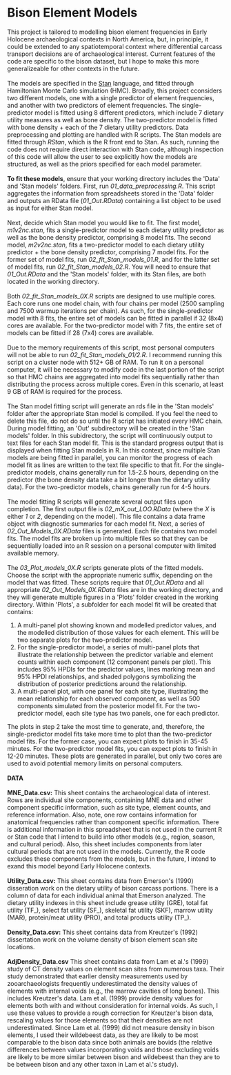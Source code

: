 # Bison Element Models

This project is tailored to modelling bison element frequencies in Early Holocene archaeological contexts in North America, but, in principle, it could be extended to any spatiotemporal context where differential carcass transport decisions are of archaeological interest. Current features of the code are specific to the bison dataset, but I hope to make this more generalizeable for other contexts in the future.<br><br>
The models are specified in the <a href="https://mc-stan.org/">Stan</a> language, and fitted through Hamiltonian Monte Carlo simulation (HMC). Broadly, this project cconsiders two different models, one with a single predictor of element frequencies, and another with two predictors of element frequencies. The single-predictor model is fitted using 8 different predictors, which include 7 dietary utility measures as well as bone density. The two-predictor model is fitted with bone density + each of the 7 dietary utility predictors. Data preprocessing and plotting are handled with R scripts. The Stan models are fitted through <i>RStan</i>, which is the R front end to Stan. As such, running the code does not require direct interaction with Stan code, although inspection of this code will allow the user to see explicitly how the models are structured, as well as the priors specified for each model parameter.<br><br>
<b>To fit these models</b>, ensure that your working directory includes the 'Data' and 'Stan models' folders. First, run <i>01_data_preprocessing.R</i>. This script aggregates the information from spreadsheets stored in the 'Data' folder and outputs an RData file (<i>01_Out.RData</i>) containing a list object to be used as input for either Stan model.<br><br>
Next, decide which Stan model you would like to fit. The first model, <i>m1v2nc.stan</i>, fits a single-predictor model to each dietary utility predictor as well as the bone density predictor, comprising 8 model fits. The second model, <i>m2v2nc.stan</i>, fits a two-predictor model to each dietary utility predictor + the bone density predictor, comprising 7 model fits. For the former set of model fits, run <i>02_fit_Stan_models_01.R</i>, and for the latter set of model fits, run <i>02_fit_Stan_models_02.R</i>. You will need to ensure that <i>01_Out.RData</i> and the 'Stan models' folder, with its Stan files, are both located in the working directory.<br><br>
Both <i>02_fit_Stan_models_0X.R</i> scripts are designed to use multiple cores. Each core runs one model chain, with four chains per model (2500 sampling and 7500 warmup iterations per chain). As such, for the single-predictor model with 8 fits, the entire set of models can be fitted in parallel if 32 (8x4) cores are available. For the two-predictor model with 7 fits, the entire set of models can be fitted if 28 (7x4) cores are available.<br><br>
Due to the memory requirements of this script, most personal computers will not be able to run <i>02_fit_Stan_models_01/2.R</i>. I recommend running this script on a cluster node with 512+ GB of RAM. To run it on a personal computer, it will be necessary to modify code in the last portion of the script so that HMC chains are aggregated into model fits sequentially rather than distributing the process across multiple cores. Even in this scenario, at least 9 GB of RAM is required for the process.<br><br>
The Stan model fitting script will generate an rds file in the 'Stan models' folder after the appropriate Stan model is compiled. If you feel the need to delete this file, do not do so until the R script has initiated every HMC chain. During model fitting, an 'Out' subdirectory will be created in the 'Stan models' folder. In this subidrectory, the script will continuously output to text files for each Stan model fit. This is the standard progress output that is displayed when fitting Stan models in R. In this context, since multiple Stan models are being fitted in parallel, you can monitor the progress of each model fit as lines are written to the text file specific to that fit. For the single-predictor models, chains generally run for 1.5-2.5 hours, depending on the predictor (the bone density data take a bit longer than the dietary utility data). For the two-predictor models, chains generally run for 4-5 hours.<br><br>
The model fitting R scripts will generate several output files upon completion. The first output file is <i>02_mX_out_LOO.RData</i>  (where the <i>X</i> is either <i>1</i> or <i>2</i>, depending on the model). This file contains a data frame object with diagnostic summaries for each model fit. Next, a series of <i>02_Out_Models_0X.RData</i> files is generated. Each file contains two model fits. The model fits are broken up into multiple files so that they can be sequentially loaded into an R session on a personal computer with limited available memory.<br><br>
The <i>03_Plot_models_0X.R</i> scripts generate plots of the fitted models. Choose the script with the appropriate numeric suffix, depending on the model that was fitted. These scripts require that <i>01_Out.RData</i> and all appropriate <i>02_Out_Models_0X.RData</i> files are in the working directory, and they will generate multiple figures in a 'Plots' folder created in the working directory. Within 'Plots', a subfolder for each model fit will be created that contains:
<ol type="1">
 <li>A multi-panel plot showing known and modelled predictor values, and the modelled distribution of those values for each element. This will be two separate plots for the two-predictor model.</li>
 <li>For the single-predictor model, a series of multi-panel plots that illustrate the relationship between the predictor variable and element counts within each component (12 component panels per plot). This includes 95% HPDIs for the predictor values, lines marking mean and 95% HPDI relationships, and shaded polygons symbolizing the distribution of posterior predictions around the relationship.</li>
 <li>A multi-panel plot, with one panel for each site type, illustrating the mean relationship for each observed component, as well as 500 components simulated from the posterior model fit. For the two-predictor model, each site type has two panels, one for each predictor.</li>
</ol>
The plots in step 2 take the most time to generate, and, therefore, the single-predictor model fits take more time to plot than the two-predictor model fits. For the former case, you can expect plots to finish in 35-45 minutes. For the two-predictor model fits, you can expect plots to finish in 12-20 minutes. These plots are generated in parallel, but only two cores are used to avoid potential memory limits on personal computers.<br><br>
<b>DATA</b><br><br>
<b>MNE_Data.csv:</b> This sheet contains the archaeological data of interest. Rows are individual site components, containing MNE data and other component specific information, such as site type, element counts, and reference information. Also, note, one row contains information for anatomical frequencies rather than component specific information. There is additional information in this spreadsheet that is not used in the current R or Stan code that I intend to build into other models (e.g., region, season, and cultural period). Also, this sheet includes components from later cultural periods that are not used in the models. Currently, the R code excludes these components from the models, but in the future, I intend to exand this model beyond Early Holocene contexts.<br><br>
<b>Utility_Data.csv:</b> This sheet contains data from Emerson's (1990) disseration work on the dietary utility of bison carcass portions. There is a column of data for each individual animal that Emerson analyzed. The dietary utility indexes in this sheet include grease utility (GRE), total fat utility (TF_), select fat utility (SF_), skeletal fat utility (SKF), marrow utility (MAR), protein/meat utility (PRO), and total products utility (TP_).<br><br>
<b>Density_Data.csv:</b> This sheet contains data from Kreutzer's (1992) dissertation work on the volume density of bison element scan site locations.<br><br>
<b>AdjDensity_Data.csv</b> This sheet contains data from Lam et al.'s (1999) study of CT density values on element scan sites from numerous taxa. Their study demonstrated that earlier density measurements used by zooarchaeologists frequently underestimated the density values of elements with internal voids (e.g., the marrow cavities of long bones). This includes Kreutzer's data. Lam et al. (1999) provide density values for elements both with and without consideration for internal voids. As such, I use these values to provide a rough correction for Kreutzer's bison data, rescaling values for those elements so that their densities are not underestimated. Since Lam et al. (1999) did not measure density in bison elements, I used their wildebeest data, as they are likely to be most comparable to the bison data since both animals are bovids (the relative differences between values incorporating voids and those excluding voids are likely to be more similar between bison and wildebeest than they are to be between bison and any other taxon in Lam et al.'s study).
